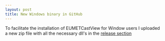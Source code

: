 ```yaml
---
layout: post
title: New Windows binary in GitHub
---
```


To facilitate the installation of EUMETCastView for Window users I uploaded a new zip file with all the necessary dll's in the  <a href="https://github.com/hvanruys/EUMETCastView/releases">release section</a>


